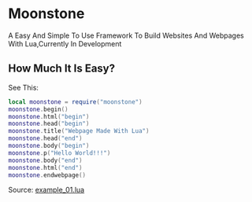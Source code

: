 # Moonstone
A Easy And Simple To Use Framework To Build Websites And Webpages With Lua,Currently In Development
## How Much It Is Easy?
See This:
```lua
local moonstone = require("moonstone") 
moonstone.begin() 
moonstone.html("begin")
moonstone.head("begin")
moonstone.title("Webpage Made With Lua")
moonstone.head("end")
moonstone.body("begin")
moonstone.p("Hello World!!!")
moonstone.body("end")
moonstone.html("end")
moonstone.endwebpage()
```
Source: [example_01.lua](https://github.com/Rabios/Moonstone/blob/master/example_01.lua)
